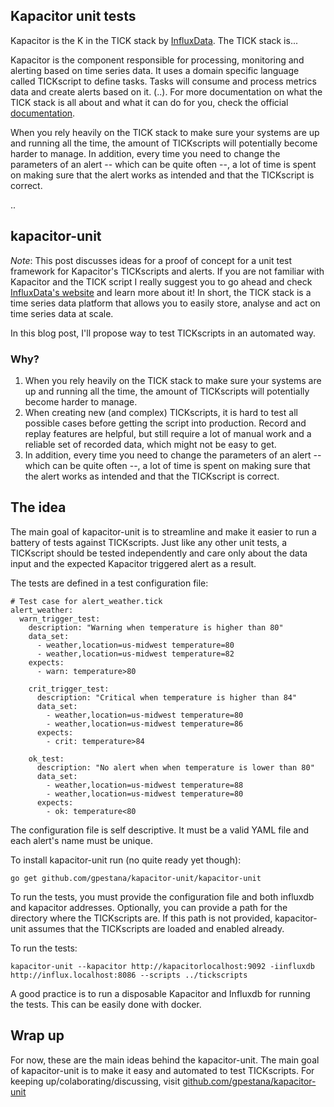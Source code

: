 ## Kapacitor unit tests

Kapacitor is the K in the TICK stack by [InfluxData](https://www.influxdata.com).
The TICK stack is...

Kapacitor is the component responsible for processing, monitoring and alerting
based on time series data. It uses a domain specific language called TICKscript
to define tasks. Tasks will consume and process metrics data and create alerts
based on it. (..). For more documentation on what the TICK stack is all about 
and what it can do for you, check the official [documentation]().

When you rely heavily on the TICK stack to make sure your systems are up and
running all the time, the amount of TICKscripts will potentially become harder 
to manage. In addition, every time you need to change the parameters of an
alert -- which can be quite often --, a lot of time is spent on making sure that
the alert works as intended and that the TICKscript is correct.

..


## kapacitor-unit 

*Note*: This post discusses ideas for a proof of concept for a unit test framework
for Kapacitor's TICKscripts and alerts. 
If you are not familiar with Kapacitor and the TICK script I really suggest you 
to go ahead and check [InfluxData's website](https://www.influxdata.com) and 
learn more about it! In short, the TICK stack is a time series data platform
that allows you to easily store, analyse and act on time series data at scale.

In this blog post, I'll propose way to test TICKscripts in an automated way.


### Why?

1) When you rely heavily on the TICK stack to make sure your systems are up and
running all the time, the amount of TICKscripts will potentially become harder 
to manage. 
2) When creating new (and complex) TICKscripts, it is hard to test all possible
cases before getting the script into production. Record and replay features are
helpful, but still require a lot of manual work and a reliable set of recorded
data, which might not be easy to get.
3) In addition, every time you need to change the parameters of an alert -- 
which can be quite often --, a lot of time is spent on making sure that the 
alert works as intended and that the TICKscript is correct.



## The idea

The main goal of kapacitor-unit is to streamline and make it easier to run a
battery of tests against TICKscripts. Just like any other unit tests, a 
TICKscript should be tested independently and care only about the data input
and the expected Kapacitor triggered alert as a result.

The tests are defined in a test configuration file:

```
# Test case for alert_weather.tick
alert_weather:
  warn_trigger_test:
    description: "Warning when temperature is higher than 80"
    data_set:
      - weather,location=us-midwest temperature=80
      - weather,location=us-midwest temperature=82
    expects:
      - warn: temperature>80 

    crit_trigger_test:
      description: "Critical when temperature is higher than 84"
      data_set:
        - weather,location=us-midwest temperature=80
        - weather,location=us-midwest temperature=86
      expects:
        - crit: temperature>84
    
    ok_test:
      description: "No alert when when temperature is lower than 80"
      data_set:
        - weather,location=us-midwest temperature=88
        - weather,location=us-midwest temperature=80
      expects:
        - ok: temperature<80 
```

The configuration file is self descriptive. It must be a valid YAML file and
each alert's name must be unique.

To install kapacitor-unit run (no quite ready yet though):

```
go get github.com/gpestana/kapacitor-unit/kapacitor-unit
```

To run the tests, you must provide the configuration file and both influxdb and
kapacitor addresses. Optionally, you can provide a path for the directory where
the TICKscripts are. If this path is not provided, kapacitor-unit assumes that
the TICKscripts are loaded and enabled already.

To run the tests:

```
kapacitor-unit --kapacitor http://kapacitorlocalhost:9092 -iinfluxdb http://influx.localhost:8086 --scripts ../tickscripts
```

A good practice is to run a disposable Kapacitor and Influxdb for running the
tests. This can be easily done with docker.


## Wrap up

For now, these are the main ideas behind the kapacitor-unit. The main goal of
kapacitor-unit is to make it easy and automated to test TICKscripts. For keeping
up/colaborating/discussing, visit [github.com/gpestana/kapacitor-unit](https://github.com/gpestana/kapacitor-unit)

